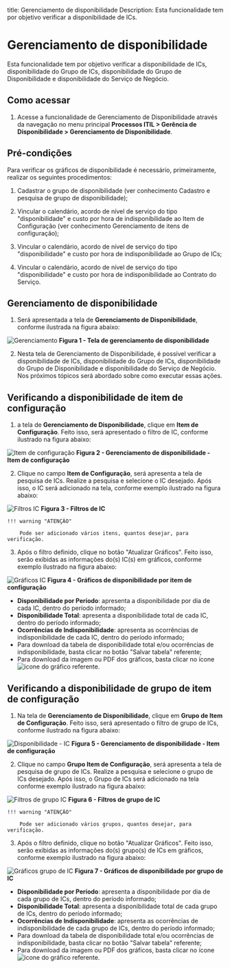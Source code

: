 title: Gerenciamento de disponibilidade
Description: Esta funcionalidade tem por objetivo verificar a disponibilidade de ICs.
# Gerenciamento de disponibilidade

Esta funcionalidade tem por objetivo verificar a disponibilidade de ICs, 
disponibilidade do Grupo de ICs, disponibilidade do Grupo de Disponibilidade 
e disponibilidade do Serviço de Negócio.

Como acessar
--------------

1. Acesse a funcionalidade de Gerenciamento de Disponibilidade através 
da navegação no menu principal **Processos ITIL > Gerência de
Disponibilidade > Gerenciamento de Disponibilidade**.

Pré-condições
---------------

Para verificar os gráficos de disponibilidade é necessário, primeiramente,
realizar os seguintes procedimentos:

1. Cadastrar o grupo de disponibilidade (ver conhecimento 
Cadastro e pesquisa de grupo de disponibilidade);

2. Vincular o calendário, acordo de nível de serviço do tipo "disponibilidade" 
e custo por hora de indisponibilidade ao Item de Configuração
(ver conhecimento Gerenciamento de itens de configuração);

3. Vincular o calendário, acordo de nível de serviço do tipo "disponibilidade" 
e custo por hora de indisponibilidade ao Grupo de ICs;

4. Vincular o calendário, acordo de nível de serviço do tipo "disponibilidade" e 
custo por hora de indisponibilidade ao Contrato do Serviço.

Gerenciamento de disponibilidade
-----------------------------------

1. Será apresentada a tela de **Gerenciamento de Disponibilidade**, 
conforme ilustrada na figura abaixo:

![Gerenciamento](images/ger-disp.img1.png)
**Figura 1 - Tela de
gerenciamento de disponibilidade**

2. Nesta tela de Gerenciamento de Disponibilidade, é possível verificar a 
disponibilidade de ICs, disponibilidade do Grupo de ICs, disponibilidade do
Grupo de Disponibilidade e disponibilidade do Serviço de Negócio. 
Nos próximos tópicos será abordado sobre como executar essas ações.

Verificando a disponibilidade de item de configuração
-------------------------------------------------------

1. a tela de **Gerenciamento de Disponibilidade**, clique em **Item de Configuração**. 
Feito isso, será apresentado o filtro de IC, conforme ilustrado na figura abaixo:

![Item de configuração](images/ger-disp.img2.png)
**Figura 2 - Gerenciamento de disponibilidade - 
Item de configuração**

2. Clique no campo **Item de Configuração**, será apresenta a tela de pesquisa de ICs.
Realize a pesquisa e selecione o IC desejado. Após isso, o IC será adicionado na tela,
conforme exemplo ilustrado na figura abaixo:

![Filtros IC](images/ger-disp.img3.png)
**Figura 3 - Filtros de IC**

    !!! warning "ATENÇÃO"
    
        Pode ser adicionado vários itens, quantos desejar, para verificação.
        
3. Após o filtro definido, clique no botão "Atualizar Gráficos". Feito isso, 
serão exibidas as informações do(s) IC(s) em gráficos, conforme exemplo 
ilustrado na figura abaixo:

![Gráficos IC](images/ger-disp.img4.png)
**Figura 4 - Gráficos de 
disponibilidade por item de configuração**

- **Disponibilidade por Período**: apresenta a disponibilidade por dia de cada IC,
    dentro do período informado;
- **Disponibilidade Total**: apresenta a disponibilidade total de cada IC, 
    dentro do período informado;
- **Ocorrências de Indisponibilidade**: apresenta as ocorrências de indisponibilidade
    de cada IC, dentro do período informado;
- Para download da tabela de disponibilidade total e/ou ocorrências
    de indisponibilidade, basta clicar no botão "Salvar tabela" referente;
- Para download da imagem ou PDF dos gráficos, basta clicar no 
    ícone ![icone](images/ger-disp.img14.png) do gráfico referente.
    
Verificando a disponibilidade de grupo de item de configuração
----------------------------------------------------------------

1. Na tela de **Gerenciamento de Disponibilidade**, clique em 
**Grupo de Item de Configuração**. Feito isso, será apresentado o filtro de
grupo de ICs, conforme ilustrado na figura abaixo:

![Disponibilidade - IC](images/ger-disp.img5.png)
**Figura 5 - Gerenciamento de disponibilidade - 
Item de configuração**

2. Clique no campo **Grupo Item de Configuração**, será apresenta a tela
de pesquisa de grupo de ICs. Realize a pesquisa e selecione o grupo de ICs
desejado. Após isso, o Grupo de ICs será adicionado na tela conforme 
exemplo ilustrado na figura abaixo:

![Filtros de grupo IC](images/ger-disp.img6.png)
**Figura 6 - Filtros de grupo de IC**

    !!! warning "ATENÇÃO"
    
        Pode ser adicionado vários grupos, quantos desejar, para verificação.
        
3. Após o filtro definido, clique no botão "Atualizar Gráficos". Feito isso,
serão exibidas as informações do(s) grupo(s) de ICs em gráficos, conforme 
exemplo ilustrado na figura abaixo:

![Gráficos grupo de IC](images/ger-disp.img7.png)
**Figura 7 - Gráficos de 
disponibilidade por grupo de IC**

- **Disponibilidade por Período**: apresenta a disponibilidade por dia de 
cada grupo de ICs, dentro do período informado;
- **Disponibilidade Total**: apresenta a disponibilidade total de cada 
grupo de ICs, dentro do período informado;
- **Ocorrências de Indisponibilidade**: apresenta as ocorrências de 
indisponibilidade de cada grupo de ICs, dentro do período informado;
- Para download da tabela de disponibilidade total e/ou ocorrências de
indisponibilidade, basta clicar no botão "Salvar tabela" referente;
- Para download da imagem ou PDF dos gráficos, basta clicar no 
ícone ![icone](images/ger-disp.img14.png) do gráfico referente.
